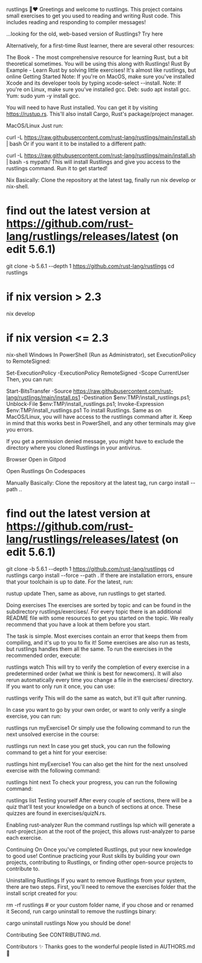 rustlings 🦀❤️
Greetings and welcome to rustlings. This project contains small exercises to get you used to reading and writing Rust code. This includes reading and responding to compiler messages!

...looking for the old, web-based version of Rustlings? Try here

Alternatively, for a first-time Rust learner, there are several other resources:

The Book - The most comprehensive resource for learning Rust, but a bit theoretical sometimes. You will be using this along with Rustlings!
Rust By Example - Learn Rust by solving little exercises! It's almost like rustlings, but online
Getting Started
Note: If you're on MacOS, make sure you've installed Xcode and its developer tools by typing xcode-select --install. Note: If you're on Linux, make sure you've installed gcc. Deb: sudo apt install gcc. Yum: sudo yum -y install gcc.

You will need to have Rust installed. You can get it by visiting https://rustup.rs. This'll also install Cargo, Rust's package/project manager.

MacOS/Linux
Just run:

curl -L https://raw.githubusercontent.com/rust-lang/rustlings/main/install.sh | bash
Or if you want it to be installed to a different path:

curl -L https://raw.githubusercontent.com/rust-lang/rustlings/main/install.sh | bash -s mypath/
This will install Rustlings and give you access to the rustlings command. Run it to get started!

Nix
Basically: Clone the repository at the latest tag, finally run nix develop or nix-shell.

# find out the latest version at https://github.com/rust-lang/rustlings/releases/latest (on edit 5.6.1)
git clone -b 5.6.1 --depth 1 https://github.com/rust-lang/rustlings
cd rustlings
# if nix version > 2.3
nix develop
# if nix version <= 2.3
nix-shell
Windows
In PowerShell (Run as Administrator), set ExecutionPolicy to RemoteSigned:

Set-ExecutionPolicy -ExecutionPolicy RemoteSigned -Scope CurrentUser
Then, you can run:

Start-BitsTransfer -Source https://raw.githubusercontent.com/rust-lang/rustlings/main/install.ps1 -Destination $env:TMP/install_rustlings.ps1; Unblock-File $env:TMP/install_rustlings.ps1; Invoke-Expression $env:TMP/install_rustlings.ps1
To install Rustlings. Same as on MacOS/Linux, you will have access to the rustlings command after it. Keep in mind that this works best in PowerShell, and any other terminals may give you errors.

If you get a permission denied message, you might have to exclude the directory where you cloned Rustlings in your antivirus.

Browser
Open in Gitpod

Open Rustlings On Codespaces

Manually
Basically: Clone the repository at the latest tag, run cargo install --path ..

# find out the latest version at https://github.com/rust-lang/rustlings/releases/latest (on edit 5.6.1)
git clone -b 5.6.1 --depth 1 https://github.com/rust-lang/rustlings
cd rustlings
cargo install --force --path .
If there are installation errors, ensure that your toolchain is up to date. For the latest, run:

rustup update
Then, same as above, run rustlings to get started.

Doing exercises
The exercises are sorted by topic and can be found in the subdirectory rustlings/exercises/<topic>. For every topic there is an additional README file with some resources to get you started on the topic. We really recommend that you have a look at them before you start.

The task is simple. Most exercises contain an error that keeps them from compiling, and it's up to you to fix it! Some exercises are also run as tests, but rustlings handles them all the same. To run the exercises in the recommended order, execute:

rustlings watch
This will try to verify the completion of every exercise in a predetermined order (what we think is best for newcomers). It will also rerun automatically every time you change a file in the exercises/ directory. If you want to only run it once, you can use:

rustlings verify
This will do the same as watch, but it'll quit after running.

In case you want to go by your own order, or want to only verify a single exercise, you can run:

rustlings run myExercise1
Or simply use the following command to run the next unsolved exercise in the course:

rustlings run next
In case you get stuck, you can run the following command to get a hint for your exercise:

rustlings hint myExercise1
You can also get the hint for the next unsolved exercise with the following command:

rustlings hint next
To check your progress, you can run the following command:

rustlings list
Testing yourself
After every couple of sections, there will be a quiz that'll test your knowledge on a bunch of sections at once. These quizzes are found in exercises/quizN.rs.

Enabling rust-analyzer
Run the command rustlings lsp which will generate a rust-project.json at the root of the project, this allows rust-analyzer to parse each exercise.

Continuing On
Once you've completed Rustlings, put your new knowledge to good use! Continue practicing your Rust skills by building your own projects, contributing to Rustlings, or finding other open-source projects to contribute to.

Uninstalling Rustlings
If you want to remove Rustlings from your system, there are two steps. First, you'll need to remove the exercises folder that the install script created for you:

rm -rf rustlings # or your custom folder name, if you chose and or renamed it
Second, run cargo uninstall to remove the rustlings binary:

cargo uninstall rustlings
Now you should be done!

Contributing
See CONTRIBUTING.md.

Contributors ✨
Thanks goes to the wonderful people listed in AUTHORS.md 🎉